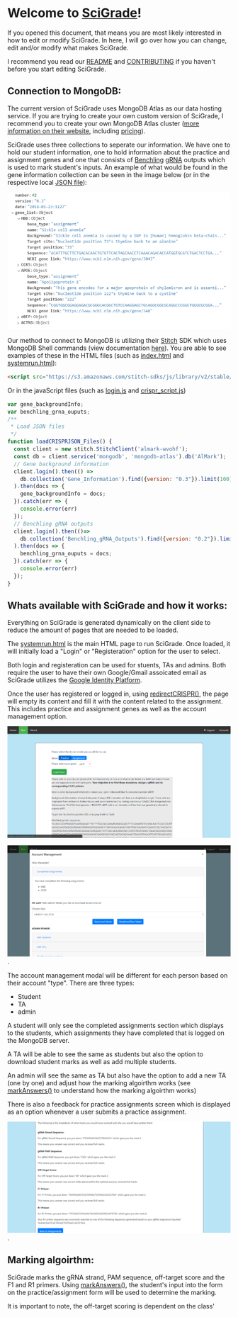 # Welcome to [SciGrade](http://scigrade.com)!

If you opened this document, that means you are most likely interested in how to edit or modify SciGrade. In here, I will go over how you can change, edit and/or modify what makes SciGrade.

I recommend you read our [README](README.md) and [CONTRIBUTING](CONTRIBUTING.md) if you haven't before you start editing SciGrade.

## Connection to MongoDB:

The current version of SciGrade uses MongoDB Atlas as our data hosting service. If you are trying to create your own custom version of SciGrade, I recommend you to create your own MongoDB Atlas cluster ([more information on their website](https://www.mongodb.com/cloud/atlas), including [pricing](https://www.mongodb.com/cloud/atlas/pricing)).

SciGrade uses three collections to seperate our information. We have one to hold our student information, one to hold information about the practice and assignment genes and one that consists of [Benchling](https://benchling.com/) [gRNA](https://benchling.com/crispr) outputs which is used to mark student's inputs. An example of what would be found in the gene information collection can be seen in the image below (or in the respective local [JSON file](core/data/Background_info/gene_background_info.json)):

![gene information](core/images/EDITmd/001_MongoExample-GeneInformation.png "Example of what would be seen in the Gene Information collection")

Our method to connect to MongoDB is utilizing their [Stitch](https://s3.amazonaws.com/stitch-sdks/js/library/v2/stable/stitch.min.js) SDK which uses MongoDB Shell commands (view documentation [here](https://docs.mongodb.com/manual/reference/method/)). You are able to see examples of these in the HTML files (such as [index.html](index.html) and [systemrun.html](core/systemrun.html)):
```html
<script src="https://s3.amazonaws.com/stitch-sdks/js/library/v2/stable/stitch.min.js"></script>
```
Or in the javaScript files (such as [login.js](core/scripts/login.js) and [crispr_script.js](core/scripts/crispr_script.js))
```javascript
var gene_backgroundInfo;
var benchling_grna_ouputs;
/**
 * Load JSON files
 */
function loadCRISPRJSON_Files() {
  const client = new stitch.StitchClient('almark-wvohf');
  const db = client.service('mongodb', 'mongodb-atlas').db('AlMark');
  // Gene background information
  client.login().then(() =>
    db.collection('Gene_Information').find({version: "0.3"}).limit(100).execute()
  ).then(docs => {
    gene_backgroundInfo = docs;
  }).catch(err => {
    console.error(err)
  });
  // Benchling gRNA outputs
  client.login().then(()=>
    db.collection('Benchling_gRNA_Outputs').find({version: "0.2"}).limit(100).execute()
  ).then(docs => {
    benchling_grna_ouputs = docs;
  }).catch(err => {
    console.error(err)
  });
}
```

## Whats available with SciGrade and how it works:

Everything on SciGrade is generated dynamically on the client side to reduce the amount of pages that are needed to be loaded. 

The [systemrun.html](core/systemrun.html) is the main HTML page to run SciGrade. Once loaded, it will initially load a "Login" or "Registeration" option for the user to select. 

Both login and registeration can be used for stuents, TAs and admins. Both require the user to have their own Google/Gmail assoicated email as SciGrade utilizes the [Google Identity Platform](https://developers.google.com/identity/).

Once the user has registered or logged in, using [redirectCRISPR()](core/scripts/login.js), the page will empty its content and fill it with the content related to the assignment. This includes practice and assignment genes as well as the account management option.

![practice example](core/images/EDITmd/002_SciGradePracticeGene.png "Example of the practice content page")

![account example](core/images/EDITmd/003_SciGradeAccountManagement.png "Example of the account management modal").

The account management modal will be different for each person based on their account "type". There are three types:
* Student
* TA
* admin

A student will only see the completed assignments section which displays to the students, which assignments they have completed that is logged on the MongoDB server.

A TA will be able to see the same as students but also the option to download student marks as well as add multiple students. 

An admin will see the same as TA but also have the option to add a new TA (one by one) and adjust how the marking algoirthm works (see [markAnswers()](core/scripts/crispr_script.js) to understand how the marking algoirthm works)

There is also a feedback for practice assignments screen which is displayed as an option whenever a user submits a practice assignment.

![feedback example](core/images/EDITmd/004_FeedbackPage.png "Example of the feedback page").

## Marking algoirthm:

SciGrade marks the gRNA strand, PAM sequence, off-target score and the F1 and R1 primers. Using [markAnswers()](core/scripts/crispr_script.js), the student's input into the form on the practice/assignment form will be used to determine the marking.

It is important to note, the off-target scoring is dependent on the class' 